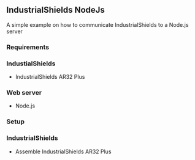 ## IndustrialShields NodeJs

A simple example on how to communicate IndustrialShields  to a Node.js server

### Requirements

### IndustialShields 

- IndustrialShields AR32 Plus


### Web server

- Node.js

### Setup

### IndustrialShields

- Assemble IndustrialShields AR32 Plus


